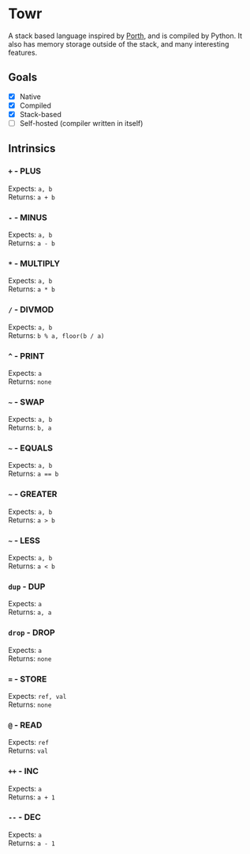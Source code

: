 # Towr

A stack based language inspired by [Porth](https://github.com/tsoding/porth), and is compiled by Python. It also has memory storage outside of the stack, and many interesting features.

## Goals

- [x] Native
- [x] Compiled
- [x] Stack-based 
- [ ] Self-hosted (compiler written in itself)

## Intrinsics

### `+` - PLUS
Expects: `a, b`\
Returns: `a + b`

### `-` - MINUS
Expects: `a, b`\
Returns: `a - b`

### `*` - MULTIPLY
Expects: `a, b`\
Returns: `a * b`

### `/` - DIVMOD
Expects: `a, b`\
Returns: `b % a, floor(b / a)`

### `^` - PRINT
Expects: `a`\
Returns: `none`

### `~` - SWAP
Expects: `a, b`\
Returns: `b, a`

### `~` - EQUALS
Expects: `a, b`\
Returns: `a == b`

### `~` - GREATER
Expects: `a, b`\
Returns: `a > b`

### `~` - LESS
Expects: `a, b`\
Returns: `a < b`

### `dup` - DUP
Expects: `a`\
Returns: `a, a`

### `drop` - DROP
Expects: `a`\
Returns: `none`

### `=` - STORE
Expects: `ref, val`\
Returns: `none`

### `@` - READ
Expects: `ref`\
Returns: `val`

### `++` - INC
Expects: `a`\
Returns: `a + 1`

### `--` - DEC
Expects: `a`\
Returns: `a - 1`
